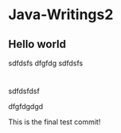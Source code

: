 # Java-Writings2

## Hello world
sdfdsfs
dfgfdg
sdfdsfs

#


sdfdsfdsf

dfgfdgdgd

This is the final test commit!
